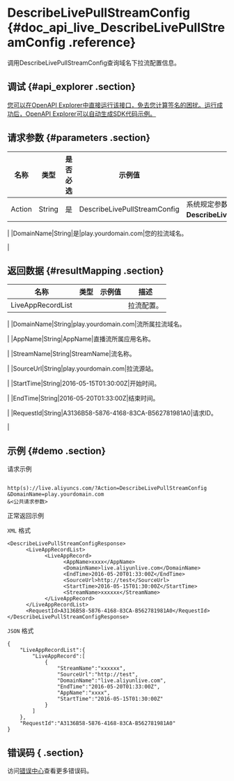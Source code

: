 # DescribeLivePullStreamConfig {#doc_api_live_DescribeLivePullStreamConfig .reference}

调用DescribeLivePullStreamConfig查询域名下拉流配置信息。

## 调试 {#api_explorer .section}

[您可以在OpenAPI Explorer中直接运行该接口，免去您计算签名的困扰。运行成功后，OpenAPI Explorer可以自动生成SDK代码示例。](https://api.aliyun.com/#product=live&api=DescribeLivePullStreamConfig&type=RPC&version=2016-11-01)

## 请求参数 {#parameters .section}

|名称|类型|是否必选|示例值|描述|
|--|--|----|---|--|
|Action|String|是|DescribeLivePullStreamConfig|系统规定参数，取值：**DescribeLivePullStreamConfig**。

 |
|DomainName|String|是|play.yourdomain.com|您的拉流域名。

 |

## 返回数据 {#resultMapping .section}

|名称|类型|示例值|描述|
|--|--|---|--|
|LiveAppRecordList| | |拉流配置。

 |
|DomainName|String|play.yourdomain.com|流所属拉流域名。

 |
|AppName|String|AppName|直播流所属应用名称。

 |
|StreamName|String|StreamName|流名称。

 |
|SourceUrl|String|play.yourdomain.com|拉流源站。

 |
|StartTime|String|2016-05-15T01:30:00Z|开始时间。

 |
|EndTime|String|2016-05-20T01:33:00Z|结束时间。

 |
|RequestId|String|A3136B58-5876-4168-83CA-B562781981A0|请求ID。

 |

## 示例 {#demo .section}

请求示例

``` {#request_demo}

http(s)://live.aliyuncs.com/?Action=DescribeLivePullStreamConfig
&DomainName=play.yourdomain.com
&<公共请求参数>

```

正常返回示例

`XML` 格式

``` {#xml_return_success_demo}
<DescribeLivePullStreamConfigResponse>
	  <LiveAppRecordList>
		    <LiveAppRecord>
			      <AppName>xxxx</AppName>
			      <DomainName>live.aliyunlive.com</DomainName>
			      <EndTime>2016-05-20T01:33:00Z</EndTime>
			      <SourceUrl>http://test</SourceUrl>
			      <StartTime>2016-05-15T01:30:00Z</StartTime>
			      <StreamName>xxxxxx</StreamName>
		    </LiveAppRecord>
	  </LiveAppRecordList>
	  <RequestId>A3136B58-5876-4168-83CA-B562781981A0</RequestId>
</DescribeLivePullStreamConfigResponse>
```

`JSON` 格式

``` {#json_return_success_demo}
{
	"LiveAppRecordList":{
		"LiveAppRecord":[
			{
				"StreamName":"xxxxxx",
				"SourceUrl":"http://test",
				"DomainName":"live.aliyunlive.com",
				"EndTime":"2016-05-20T01:33:00Z",
				"AppName":"xxxx",
				"StartTime":"2016-05-15T01:30:00Z"
			}
		]
	},
	"RequestId":"A3136B58-5876-4168-83CA-B562781981A0"
}
```

## 错误码 { .section}

访问[错误中心](https://error-center.aliyun.com/status/product/live)查看更多错误码。

